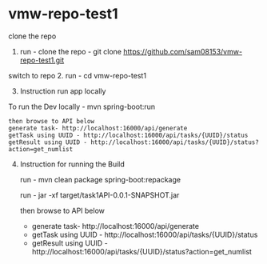 

# vmw-repo-test1

clone the repo
1. run - clone the repo - git clone https://github.com/sam08153/vmw-repo-test1.git

switch to repo
2. run - cd vmw-repo-test1

3. Instruction run app locally

 To run the Dev locally - 
	mvn spring-boot:run
	
    then browse to API below
   	generate task- http://localhost:16000/api/generate
	getTask using UUID - http://localhost:16000/api/tasks/{UUID}/status
	getResult using UUID - http://localhost:16000/api/tasks/{UUID}/status?action=get_numlist
	

4. Instruction for running the Build

	run -  mvn clean package spring-boot:repackage
	
	run - jar -xf target/task1API-0.0.1-SNAPSHOT.jar
	
	then browse to API below
   	- generate task- http://localhost:16000/api/generate
	- getTask using UUID - http://localhost:16000/api/tasks/{UUID}/status
	- getResult using UUID - http://localhost:16000/api/tasks/{UUID}/status?action=get_numlist
